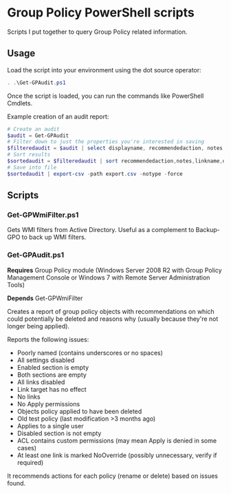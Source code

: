 # Group Policy PowerShell scripts

Scripts I put together to query Group Policy related information.

## Usage

Load the script into your environment using the dot source operator:

```powershell
. .\Get-GPAudit.ps1
```

Once the script is loaded, you can run the commands like PowerShell Cmdlets.

Example creation of an audit report:

```powershell
# Create an audit
$audit = Get-GPAudit
# Filter down to just the properties you're interested in saving
$filteredaudit = $audit | select displayname, recommendedaction, notes, gpostatus, hasusersection, hascomputersection, linkname, wmifiltername, PermissionsApply, linkpath, wmifilterquery, wmifilterdescription, permissionsother, creationtime, modificationtime, description, id
# Sort results
$sortedaudit = $filteredaudit | sort recommendedaction,notes,linkname,displayname
# Save into file
$sortedaudit | export-csv -path export.csv -notype -force
```

## Scripts

### Get-GPWmiFilter.ps1

Gets WMI filters from Active Directory. Useful as a complement to Backup-GPO to back up WMI filters.

### Get-GPAudit.ps1

**Requires** Group Policy module (Windows Server 2008 R2 with Group Policy Management Console or Windows 7 with Remote Server Administration Tools)

**Depends** Get-GPWmiFilter

Creates a report of group policy objects with recommendations on which could potentially be deleted and reasons why (usually because they're not longer being applied).

Reports the following issues:

* Poorly named (contains underscores or no spaces)
* All settings disabled
* Enabled section is empty
* Both sections are empty
* All links disabled
* Link target has no effect
* No links
* No Apply permissions
* Objects policy applied to have been deleted
* Old test policy (last modification >3 months ago)
* Applies to a single user
* Disabled section is not empty
* ACL contains custom permissions (may mean Apply is denied in some cases)
* At least one link is marked NoOverride (possibly unnecessary, verify if required)

It recommends actions for each policy (rename or delete) based on issues found.